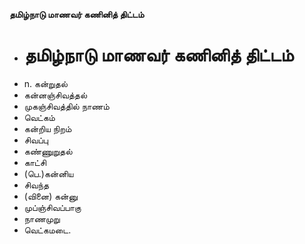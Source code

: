 **தமிழ்நாடு மாணவர் கணினித் திட்டம்**
- # தமிழ்நாடு மாணவர் கணினித் திட்டம்
- n. கன்றுதல்
- கன்னஞ்சிவத்தல்
- முகஞ்சிவத்தில் நாணம்
- வெட்கம்
- கன்றிய நிறம்
- சிவப்பு
- கண்ணுறுதல்
- காட்சி
- (பெ.)கன்னிய
- சிவந்த
- (வினை) கன்னு
- முப்ஞ்சிவப்பாகு
- நாணமுறு
- வெட்கமடை.

